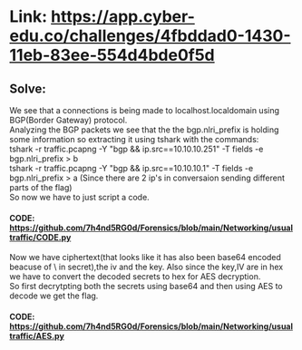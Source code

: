 # Link: https://app.cyber-edu.co/challenges/4fbddad0-1430-11eb-83ee-554d4bde0f5d 
## Solve: 
We see that a connections is being made to localhost.localdomain using BGP(Border Gateway) protocol.  
Analyzing the BGP packets we see that the the bgp.nlri_prefix is holding some information so extracting it using tshark with the commands:  
tshark -r traffic.pcapng -Y "bgp && ip.src==10.10.10.251" -T fields -e bgp.nlri_prefix > b  
tshark -r traffic.pcapng -Y "bgp && ip.src==10.10.10.1" -T fields -e bgp.nlri_prefix > a 
(Since there are 2 ip's in conversaion sending different parts of the flag)  
So now we have to just script a code.

#### CODE: https://github.com/7h4nd5RG0d/Forensics/blob/main/Networking/usualtraffic/CODE.py  

Now we have ciphertext(that looks like it has also been base64 encoded beacuse of \ in secret),the iv and the key.
Also since the key,IV are in hex we have to convert the decoded secrets to hex for AES decryption.  
So first decrytpting both the secrets using base64 and then using AES to decode we get the flag.

#### CODE: https://github.com/7h4nd5RG0d/Forensics/blob/main/Networking/usualtraffic/AES.py  

